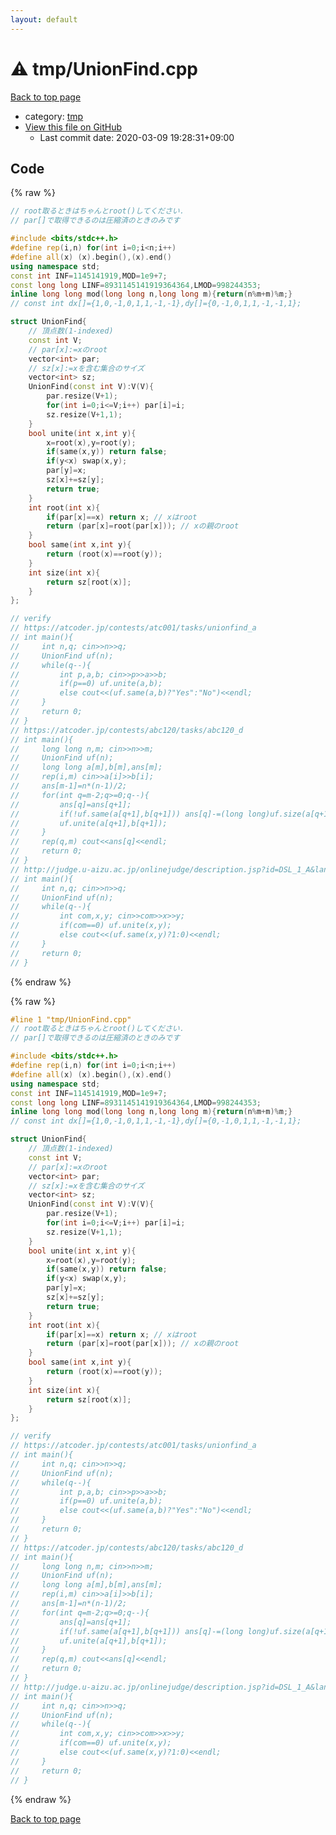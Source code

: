 ```yaml
---
layout: default
---
```


<!-- mathjax config similar to math.stackexchange -->
<script type="text/javascript" async
  src="https://cdnjs.cloudflare.com/ajax/libs/mathjax/2.7.5/MathJax.js?config=TeX-MML-AM_CHTML">
</script>
<script type="text/x-mathjax-config">
  MathJax.Hub.Config({
    TeX: { equationNumbers: { autoNumber: "AMS" }},
    tex2jax: {
      inlineMath: [ ['$','$'] ],
      processEscapes: true
    },
    "HTML-CSS": { matchFontHeight: false },
    displayAlign: "left",
    displayIndent: "2em"
  });
</script>

<script type="text/javascript" src="https://cdnjs.cloudflare.com/ajax/libs/jquery/3.4.1/jquery.min.js"></script>
<script src="https://cdn.jsdelivr.net/npm/jquery-balloon-js@1.1.2/jquery.balloon.min.js" integrity="sha256-ZEYs9VrgAeNuPvs15E39OsyOJaIkXEEt10fzxJ20+2I=" crossorigin="anonymous"></script>
<script type="text/javascript" src="../../assets/js/copy-button.js"></script>
<link rel="stylesheet" href="../../assets/css/copy-button.css" />


# :warning: tmp/UnionFind.cpp

<a href="../../index.html">Back to top page</a>

* category: <a href="../../index.html#fa816edb83e95bf0c8da580bdfd491ef">tmp</a>
* <a href="{{ site.github.repository_url }}/blob/master/tmp/UnionFind.cpp">View this file on GitHub</a>
    - Last commit date: 2020-03-09 19:28:31+09:00




## Code

<a id="unbundled"></a>
{% raw %}
```cpp
// root取るときはちゃんとroot()してください．
// par[]で取得できるのは圧縮済のときのみです

#include <bits/stdc++.h>
#define rep(i,n) for(int i=0;i<n;i++)
#define all(x) (x).begin(),(x).end()
using namespace std;
const int INF=1145141919,MOD=1e9+7;
const long long LINF=8931145141919364364,LMOD=998244353;
inline long long mod(long long n,long long m){return(n%m+m)%m;}
// const int dx[]={1,0,-1,0,1,1,-1,-1},dy[]={0,-1,0,1,1,-1,-1,1};

struct UnionFind{
    // 頂点数(1-indexed)
    const int V;
    // par[x]:=xのroot
    vector<int> par;
    // sz[x]:=xを含む集合のサイズ
    vector<int> sz;
    UnionFind(const int V):V(V){
        par.resize(V+1);
        for(int i=0;i<=V;i++) par[i]=i;
        sz.resize(V+1,1);
    }
    bool unite(int x,int y){
        x=root(x),y=root(y);
        if(same(x,y)) return false;
        if(y<x) swap(x,y);
        par[y]=x;
        sz[x]+=sz[y];
        return true;
    }
    int root(int x){
    	if(par[x]==x) return x; // xはroot
    	return (par[x]=root(par[x])); // xの親のroot
    }
    bool same(int x,int y){
    	return (root(x)==root(y));
    }
    int size(int x){
        return sz[root(x)];
    }
};

// verify
// https://atcoder.jp/contests/atc001/tasks/unionfind_a
// int main(){
//     int n,q; cin>>n>>q;
//     UnionFind uf(n);
//     while(q--){
//         int p,a,b; cin>>p>>a>>b;
//         if(p==0) uf.unite(a,b);
//         else cout<<(uf.same(a,b)?"Yes":"No")<<endl;
//     }
//     return 0;
// }
// https://atcoder.jp/contests/abc120/tasks/abc120_d
// int main(){
//     long long n,m; cin>>n>>m;
//     UnionFind uf(n);
//     long long a[m],b[m],ans[m];
//     rep(i,m) cin>>a[i]>>b[i];
//     ans[m-1]=n*(n-1)/2;
//     for(int q=m-2;q>=0;q--){
//         ans[q]=ans[q+1];
//         if(!uf.same(a[q+1],b[q+1])) ans[q]-=(long long)uf.size(a[q+1])*(long long)uf.size(b[q+1]);
//         uf.unite(a[q+1],b[q+1]);
//     }
//     rep(q,m) cout<<ans[q]<<endl;
//     return 0;
// }
// http://judge.u-aizu.ac.jp/onlinejudge/description.jsp?id=DSL_1_A&lang=jp
// int main(){
//     int n,q; cin>>n>>q;
//     UnionFind uf(n);
//     while(q--){
//         int com,x,y; cin>>com>>x>>y;
//         if(com==0) uf.unite(x,y);
//         else cout<<(uf.same(x,y)?1:0)<<endl;
//     }
//     return 0;
// }

```
{% endraw %}

<a id="bundled"></a>
{% raw %}
```cpp
#line 1 "tmp/UnionFind.cpp"
// root取るときはちゃんとroot()してください．
// par[]で取得できるのは圧縮済のときのみです

#include <bits/stdc++.h>
#define rep(i,n) for(int i=0;i<n;i++)
#define all(x) (x).begin(),(x).end()
using namespace std;
const int INF=1145141919,MOD=1e9+7;
const long long LINF=8931145141919364364,LMOD=998244353;
inline long long mod(long long n,long long m){return(n%m+m)%m;}
// const int dx[]={1,0,-1,0,1,1,-1,-1},dy[]={0,-1,0,1,1,-1,-1,1};

struct UnionFind{
    // 頂点数(1-indexed)
    const int V;
    // par[x]:=xのroot
    vector<int> par;
    // sz[x]:=xを含む集合のサイズ
    vector<int> sz;
    UnionFind(const int V):V(V){
        par.resize(V+1);
        for(int i=0;i<=V;i++) par[i]=i;
        sz.resize(V+1,1);
    }
    bool unite(int x,int y){
        x=root(x),y=root(y);
        if(same(x,y)) return false;
        if(y<x) swap(x,y);
        par[y]=x;
        sz[x]+=sz[y];
        return true;
    }
    int root(int x){
    	if(par[x]==x) return x; // xはroot
    	return (par[x]=root(par[x])); // xの親のroot
    }
    bool same(int x,int y){
    	return (root(x)==root(y));
    }
    int size(int x){
        return sz[root(x)];
    }
};

// verify
// https://atcoder.jp/contests/atc001/tasks/unionfind_a
// int main(){
//     int n,q; cin>>n>>q;
//     UnionFind uf(n);
//     while(q--){
//         int p,a,b; cin>>p>>a>>b;
//         if(p==0) uf.unite(a,b);
//         else cout<<(uf.same(a,b)?"Yes":"No")<<endl;
//     }
//     return 0;
// }
// https://atcoder.jp/contests/abc120/tasks/abc120_d
// int main(){
//     long long n,m; cin>>n>>m;
//     UnionFind uf(n);
//     long long a[m],b[m],ans[m];
//     rep(i,m) cin>>a[i]>>b[i];
//     ans[m-1]=n*(n-1)/2;
//     for(int q=m-2;q>=0;q--){
//         ans[q]=ans[q+1];
//         if(!uf.same(a[q+1],b[q+1])) ans[q]-=(long long)uf.size(a[q+1])*(long long)uf.size(b[q+1]);
//         uf.unite(a[q+1],b[q+1]);
//     }
//     rep(q,m) cout<<ans[q]<<endl;
//     return 0;
// }
// http://judge.u-aizu.ac.jp/onlinejudge/description.jsp?id=DSL_1_A&lang=jp
// int main(){
//     int n,q; cin>>n>>q;
//     UnionFind uf(n);
//     while(q--){
//         int com,x,y; cin>>com>>x>>y;
//         if(com==0) uf.unite(x,y);
//         else cout<<(uf.same(x,y)?1:0)<<endl;
//     }
//     return 0;
// }

```
{% endraw %}

<a href="../../index.html">Back to top page</a>


